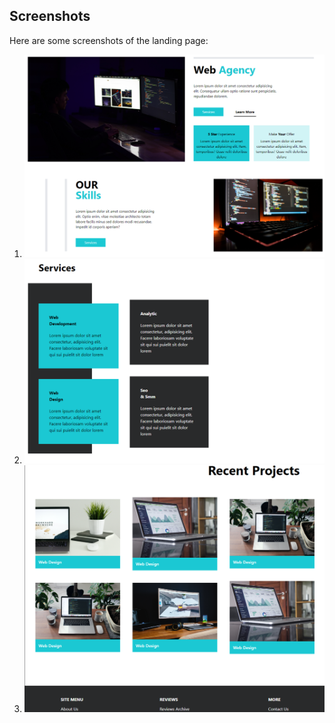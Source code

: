 ## Screenshots

Here are some screenshots of the landing page:

1. ![Web Agency Page 1](images/img-1.png)
2. ![Web Agency Page 2](images/img-2.png)
3. ![Web Agency Page 3](images/img-3.png)
